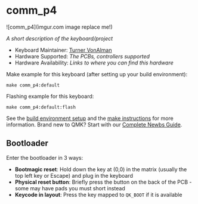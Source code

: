 # comm_p4

![comm_p4](imgur.com image replace me!)

*A short description of the keyboard/project*

* Keyboard Maintainer: [Turner VonAlman](https://github.com/turnerjva)
* Hardware Supported: *The PCBs, controllers supported*
* Hardware Availability: *Links to where you can find this hardware*

Make example for this keyboard (after setting up your build environment):

    make comm_p4:default

Flashing example for this keyboard:

    make comm_p4:default:flash

See the [build environment setup](https://docs.qmk.fm/#/getting_started_build_tools) and the [make instructions](https://docs.qmk.fm/#/getting_started_make_guide) for more information. Brand new to QMK? Start with our [Complete Newbs Guide](https://docs.qmk.fm/#/newbs).

## Bootloader

Enter the bootloader in 3 ways:

* **Bootmagic reset**: Hold down the key at (0,0) in the matrix (usually the top left key or Escape) and plug in the keyboard
* **Physical reset button**: Briefly press the button on the back of the PCB - some may have pads you must short instead
* **Keycode in layout**: Press the key mapped to `QK_BOOT` if it is available
